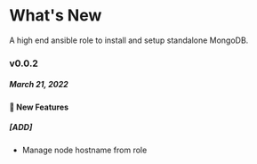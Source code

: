 # What's New

A high end ansible role to install and setup standalone MongoDB.

### v0.0.2
##### March 21, 2022

#### :tada: New Features

##### [ADD]
- Manage node hostname from role
